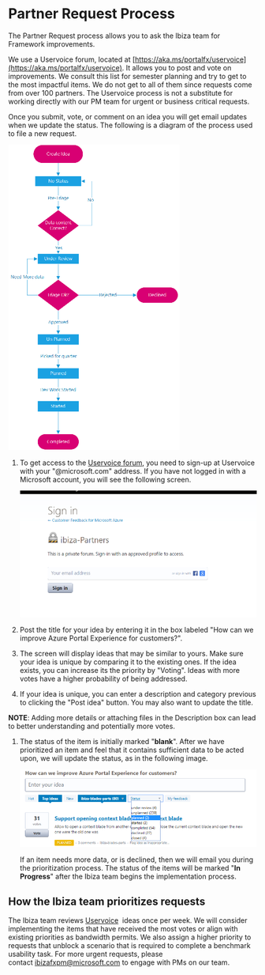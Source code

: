 
<a name="partner-request-process"></a>
# Partner Request Process

The Partner Request process allows you to ask the Ibiza team for Framework improvements. 

We use a Uservoice forum, located at [https://aka.ms/portalfx/uservoice](https://aka.ms/portalfx/uservoice).  It allows you to post and vote on improvements. We consult this list for semester planning and try to get to the most impactful items. We do not get to all of them since requests come from over 100 partners.  The Uservoice process is not a substitute for working directly with our PM team for urgent or business critical requests.

 Once you submit, vote, or comment on an idea you will get email updates when we update the status. The following is a diagram of the process used to file a new request.

![alt-text](../media/top-extensions-partner-request/partner-request-flow.png "Partner Request Process")

1. To get access to the [Uservoice forum](https://aka.ms/portalfx/uservoice), you need to sign-up at Uservoice with your "@microsoft.com" address. If you have not logged in with a Microsoft account, you will see the following screen.
    
    ![alt-text](../media/top-extensions-partner-request/access-denied-pr.png "Partner Request")

1. Post the title for your idea by entering it in the box labeled "How can we improve Azure Portal Experience for customers?".

1. The screen will display ideas that may be similar to yours. Make sure your idea is unique by comparing it to the existing ones. If the idea exists, you can increase its the priority by "Voting". Ideas with more votes have a higher probability of being addressed.

1. If your idea is unique, you can enter a description and category previous to clicking the "Post idea" button. You may also want to update the title.

**NOTE**: Adding more details or attaching files in the Description box can lead to better understanding and potentially more votes.

1. The status of the item is initially marked "**blank**".  After we have prioritized an item and feel that it contains sufficient data to be acted upon, we will update the status, as in the following image.

    ![alt-text](../media/top-extensions-partner-request/status.png "Partner Request Status")

    If an item needs more data, or is declined, then we will email you during the prioritization process.  The status of the items will be marked  "**In Progress**" after the Ibiza team begins the implementation process.

<a name="partner-request-process-how-the-ibiza-team-prioritizes-requests"></a>
## How the Ibiza team prioritizes requests

The Ibiza team reviews [Uservoice](https://aka.ms/portalfx/uservoice)  ideas once per week. We will consider implementing the items that have received the most votes or align with existing priorities as bandwidth permits. We also assign a higher priority to requests that unblock a scenario that is required to complete a benchmark usability task. For more urgent requests, please contact <a href="mailto:ibizafxpm@microsoft.com">ibizafxpm@microsoft.com</a> to engage with PMs on our team.